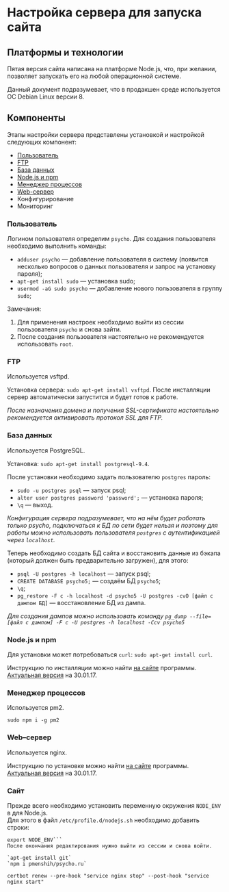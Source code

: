 # Настройка сервера для запуска сайта
## Платформы и технологии
Пятая версия сайта написана на платформе Node.js, что, при желании, позволяет запускать его на любой операционной системе.

Данный документ подразумевает, что в продакшен среде используется ОС Debian Linux версии 8.

## Компоненты
Этапы настройки сервера представлены установкой и настройкой следующих компонент:

- [Пользователь](#user)
- [FTP](#ftp)
- [База данных](#db)
- [Node.js и npm](#node)
- [Менеджер процессов](#pm2)
- [Web-сервер](#nginx)
- Конфигурирование
- Мониторинг

### <a href='user'></a> Пользователь
Логином пользователя определим `psycho`. 
Для создания пользователя необходимо выполнить команды:

- `adduser psycho` — добавление пользователя в систему (появится несколько вопросов о данных пользователя и запрос на установку пароля);
- `apt-get install sudo` — установка sudo;
- `usermod -aG sudo psycho` — добавление нового пользователя в группу `sudo`;

Замечания:

1. Для применения настроек необходимо выйти из сессии пользователя `psycho` и снова зайти.
2. После создания пользователя настоятельно не рекомендуется использовать `root`.

### <a href='ftp'></a> FTP
Используется vsftpd.

Установка сервера: `sudo apt-get install vsftpd`. После инсталляции сервер автоматически запустится и будет готов к работе.

*После назначения домена и получения SSL-сертификата настоятельно рекомендуется активировать протокол SSL для FTP.*

### <a name='db'></a> База данных
Используется PostgreSQL.

Установка: `sudo apt-get install postgresql-9.4`.

После установки необходимо задать пользователю `postgres` пароль:

- `sudo -u postgres psql` — запуск psql;
- `alter user postgres password 'password';` — установка пароля;
- `\q` — выход.

*Конфигурация сервера подразумевает, что на нём будет работать только psycho, подключаться к БД по сети будет нельзя и поэтому для работы можно использовать пользователя `postgres` с аутентификацией через `localhost`.*

Теперь необходимо создать БД сайта и восстановить данные из бэкапа (который должен быть предварительно загружен), для этого:

- `psql -U postgres -h localhost` — запуск psql;
- `CREATE DATABASE psycho5;` — создаём БД `psycho5`;
- `\q`;
- `pg_restore -F c -h localhost -d psycho5 -U postgres -cvO [файл с дампом БД]` — восстановление БД из дампа.

*Для создания дампов можно использовать команду `pg_dump --file=[файл с дампом] -F c -U postgres -h localhost -Ccv psycho5`*

### <a href='node'></a> Node.js и npm
Для установки может потребоваться `curl`: `sudo apt-get install curl`.

Инструкцию по инсталляции можно найти [на сайте](https://nodejs.org) программы. [Актуальная версия](https://nodejs.org/en/download/package-manager/#debian-and-ubuntu-based-linux-distributions) на 30.01.17.

### <a href='pm2'></a> Менеджер процессов
Используется pm2.

`sudo npm i -g pm2`

### <a name="nginx"></a> Web–сервер
Используется nginx.

Инструкцию по установке можно найти [на сайте](https://nginx.org/ru) программы. [Актуальная версия](https://nginx.org/ru/linux_packages.html) на 30.01.17.

### Сайт
Прежде всего необходимо установить переменную окружения `NODE_ENV` в для Node.js.  
Для этого в файл `/etc/profile.d/nodejs.sh` необходимо добавить строки:  
```NODE_ENV=production  
export NODE_ENV```
После окончания редактирования нужно выйти из сессии и снова войти.

`apt-get install git`
`npm i pmenshih/psycho.ru`

certbot renew --pre-hook "service nginx stop" --post-hook "service nginx start"
